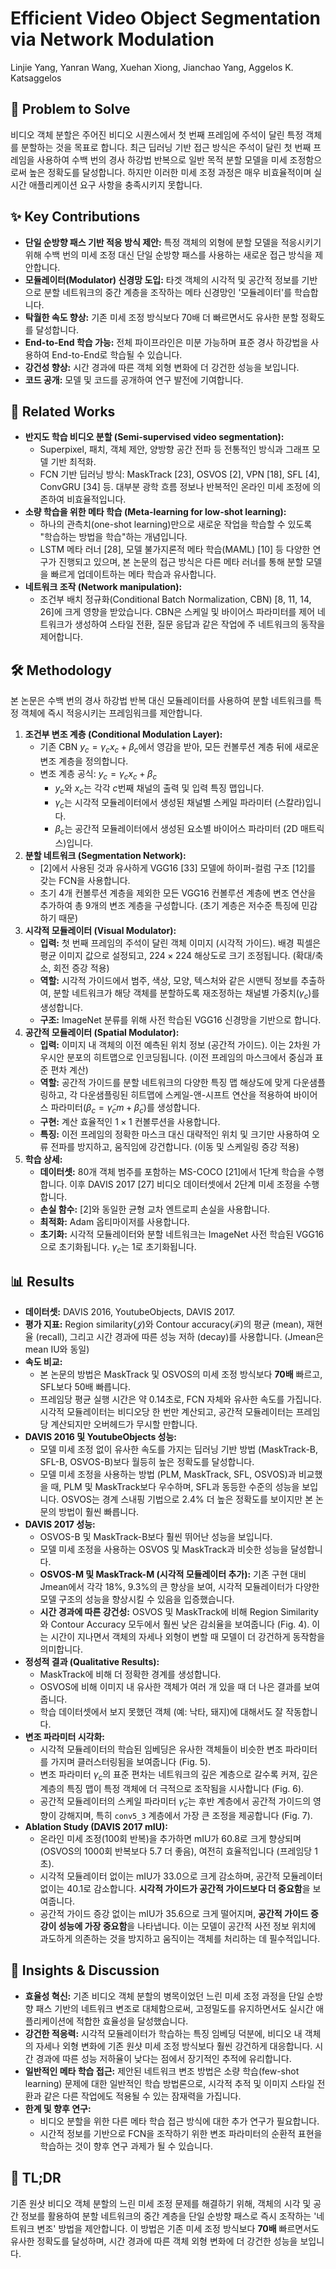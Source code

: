 # Efficient Video Object Segmentation via Network Modulation

Linjie Yang, Yanran Wang, Xuehan Xiong, Jianchao Yang, Aggelos K. Katsaggelos

## 🧩 Problem to Solve

비디오 객체 분할은 주어진 비디오 시퀀스에서 첫 번째 프레임에 주석이 달린 특정 객체를 분할하는 것을 목표로 합니다. 최근 딥러닝 기반 접근 방식은 주석이 달린 첫 번째 프레임을 사용하여 수백 번의 경사 하강법 반복으로 일반 목적 분할 모델을 미세 조정함으로써 높은 정확도를 달성합니다. 하지만 이러한 미세 조정 과정은 매우 비효율적이며 실시간 애플리케이션 요구 사항을 충족시키지 못합니다.

## ✨ Key Contributions

- **단일 순방향 패스 기반 적응 방식 제안:** 특정 객체의 외형에 분할 모델을 적응시키기 위해 수백 번의 미세 조정 대신 단일 순방향 패스를 사용하는 새로운 접근 방식을 제안합니다.
- **모듈레이터(Modulator) 신경망 도입:** 타겟 객체의 시각적 및 공간적 정보를 기반으로 분할 네트워크의 중간 계층을 조작하는 메타 신경망인 '모듈레이터'를 학습합니다.
- **탁월한 속도 향상:** 기존 미세 조정 방식보다 70배 더 빠르면서도 유사한 분할 정확도를 달성합니다.
- **End-to-End 학습 가능:** 전체 파이프라인은 미분 가능하며 표준 경사 하강법을 사용하여 End-to-End로 학습될 수 있습니다.
- **강건성 향상:** 시간 경과에 따른 객체 외형 변화에 더 강건한 성능을 보입니다.
- **코드 공개:** 모델 및 코드를 공개하여 연구 발전에 기여합니다.

## 📎 Related Works

- **반지도 학습 비디오 분할 (Semi-supervised video segmentation):**
  - Superpixel, 패치, 객체 제안, 양방향 공간 전파 등 전통적인 방식과 그래프 모델 기반 최적화.
  - FCN 기반 딥러닝 방식: MaskTrack [23], OSVOS [2], VPN [18], SFL [4], ConvGRU [34] 등. 대부분 광학 흐름 정보나 반복적인 온라인 미세 조정에 의존하여 비효율적입니다.
- **소량 학습을 위한 메타 학습 (Meta-learning for low-shot learning):**
  - 하나의 관측치(one-shot learning)만으로 새로운 작업을 학습할 수 있도록 "학습하는 방법을 학습"하는 개념입니다.
  - LSTM 메타 러너 [28], 모델 불가지론적 메타 학습(MAML) [10] 등 다양한 연구가 진행되고 있으며, 본 논문의 접근 방식은 다른 메타 러너를 통해 분할 모델을 빠르게 업데이트하는 메타 학습과 유사합니다.
- **네트워크 조작 (Network manipulation):**
  - 조건부 배치 정규화(Conditional Batch Normalization, CBN) [8, 11, 14, 26]에 크게 영향을 받았습니다. CBN은 스케일 및 바이어스 파라미터를 제어 네트워크가 생성하여 스타일 전환, 질문 응답과 같은 작업에 주 네트워크의 동작을 제어합니다.

## 🛠️ Methodology

본 논문은 수백 번의 경사 하강법 반복 대신 모듈레이터를 사용하여 분할 네트워크를 특정 객체에 즉시 적응시키는 프레임워크를 제안합니다.

1. **조건부 변조 계층 (Conditional Modulation Layer):**
   - 기존 CBN $y_c = \gamma_c x_c + \beta_c$에서 영감을 받아, 모든 컨볼루션 계층 뒤에 새로운 변조 계층을 정의합니다.
   - 변조 계층 공식: $y_c = \gamma_c x_c + \beta_c$
     - $y_c$와 $x_c$는 각각 $c$번째 채널의 출력 및 입력 특징 맵입니다.
     - $\gamma_c$는 시각적 모듈레이터에서 생성된 채널별 스케일 파라미터 (스칼라)입니다.
     - $\beta_c$는 공간적 모듈레이터에서 생성된 요소별 바이어스 파라미터 (2D 매트릭스)입니다.
2. **분할 네트워크 (Segmentation Network):**
   - [2]에서 사용된 것과 유사하게 VGG16 [33] 모델에 하이퍼-컬럼 구조 [12]를 갖는 FCN을 사용합니다.
   - 초기 4개 컨볼루션 계층을 제외한 모든 VGG16 컨볼루션 계층에 변조 연산을 추가하여 총 9개의 변조 계층을 구성합니다. (초기 계층은 저수준 특징에 민감하기 때문)
3. **시각적 모듈레이터 (Visual Modulator):**
   - **입력:** 첫 번째 프레임의 주석이 달린 객체 이미지 (시각적 가이드). 배경 픽셀은 평균 이미지 값으로 설정되고, $224 \times 224$ 해상도로 크기 조정됩니다. (확대/축소, 회전 증강 적용)
   - **역할:** 시각적 가이드에서 범주, 색상, 모양, 텍스처와 같은 시맨틱 정보를 추출하여, 분할 네트워크가 해당 객체를 분할하도록 재조정하는 채널별 가중치($\gamma_c$)를 생성합니다.
   - **구조:** ImageNet 분류를 위해 사전 학습된 VGG16 신경망을 기반으로 합니다.
4. **공간적 모듈레이터 (Spatial Modulator):**
   - **입력:** 이미지 내 객체의 이전 예측된 위치 정보 (공간적 가이드). 이는 2차원 가우시안 분포의 히트맵으로 인코딩됩니다. (이전 프레임의 마스크에서 중심과 표준 편차 계산)
   - **역할:** 공간적 가이드를 분할 네트워크의 다양한 특징 맵 해상도에 맞게 다운샘플링하고, 각 다운샘플링된 히트맵에 스케일-앤-시프트 연산을 적용하여 바이어스 파라미터($\beta_c = \tilde{\gamma}_c m + \tilde{\beta}_c$)를 생성합니다.
   - **구현:** 계산 효율적인 $1 \times 1$ 컨볼루션을 사용합니다.
   - **특징:** 이전 프레임의 정확한 마스크 대신 대략적인 위치 및 크기만 사용하여 오류 전파를 방지하고, 움직임에 강건합니다. (이동 및 스케일링 증강 적용)
5. **학습 상세:**
   - **데이터셋:** 80개 객체 범주를 포함하는 MS-COCO [21]에서 1단계 학습을 수행합니다. 이후 DAVIS 2017 [27] 비디오 데이터셋에서 2단계 미세 조정을 수행합니다.
   - **손실 함수:** [2]와 동일한 균형 교차 엔트로피 손실을 사용합니다.
   - **최적화:** Adam 옵티마이저를 사용합니다.
   - **초기화:** 시각적 모듈레이터와 분할 네트워크는 ImageNet 사전 학습된 VGG16으로 초기화됩니다. $\gamma_c$는 1로 초기화됩니다.

## 📊 Results

- **데이터셋:** DAVIS 2016, YoutubeObjects, DAVIS 2017.
- **평가 지표:** Region similarity($\mathcal{J}$)와 Contour accuracy($\mathcal{F}$)의 평균 (mean), 재현율 (recall), 그리고 시간 경과에 따른 성능 저하 (decay)를 사용합니다. (Jmean은 mean IU와 동일)
- **속도 비교:**
  - 본 논문의 방법은 MaskTrack 및 OSVOS의 미세 조정 방식보다 **70배** 빠르고, SFL보다 50배 빠릅니다.
  - 프레임당 평균 실행 시간은 약 0.14초로, FCN 자체와 유사한 속도를 가집니다. 시각적 모듈레이터는 비디오당 한 번만 계산되고, 공간적 모듈레이터는 프레임당 계산되지만 오버헤드가 무시할 만합니다.
- **DAVIS 2016 및 YoutubeObjects 성능:**
  - 모델 미세 조정 없이 유사한 속도를 가지는 딥러닝 기반 방법 (MaskTrack-B, SFL-B, OSVOS-B)보다 월등히 높은 정확도를 달성합니다.
  - 모델 미세 조정을 사용하는 방법 (PLM, MaskTrack, SFL, OSVOS)과 비교했을 때, PLM 및 MaskTrack보다 우수하며, SFL과 동등한 수준의 성능을 보입니다. OSVOS는 경계 스내핑 기법으로 2.4% 더 높은 정확도를 보이지만 본 논문의 방법이 훨씬 빠릅니다.
- **DAVIS 2017 성능:**
  - OSVOS-B 및 MaskTrack-B보다 훨씬 뛰어난 성능을 보입니다.
  - 모델 미세 조정을 사용하는 OSVOS 및 MaskTrack과 비슷한 성능을 달성합니다.
  - **OSVOS-M 및 MaskTrack-M (시각적 모듈레이터 추가):** 기존 구현 대비 Jmean에서 각각 18%, 9.3%의 큰 향상을 보여, 시각적 모듈레이터가 다양한 모델 구조의 성능을 향상시킬 수 있음을 입증했습니다.
  - **시간 경과에 따른 강건성:** OSVOS 및 MaskTrack에 비해 Region Similarity와 Contour Accuracy 모두에서 훨씬 낮은 감쇠율을 보여줍니다 (Fig. 4). 이는 시간이 지나면서 객체의 자세나 외형이 변할 때 모델이 더 강건하게 동작함을 의미합니다.
- **정성적 결과 (Qualitative Results):**
  - MaskTrack에 비해 더 정확한 경계를 생성합니다.
  - OSVOS에 비해 이미지 내 유사한 객체가 여러 개 있을 때 더 나은 결과를 보여줍니다.
  - 학습 데이터셋에서 보지 못했던 객체 (예: 낙타, 돼지)에 대해서도 잘 작동합니다.
- **변조 파라미터 시각화:**
  - 시각적 모듈레이터의 학습된 임베딩은 유사한 객체들이 비슷한 변조 파라미터를 가지며 클러스터링됨을 보여줍니다 (Fig. 5).
  - 변조 파라미터 $\gamma_c$의 표준 편차는 네트워크의 깊은 계층으로 갈수록 커져, 깊은 계층의 특징 맵이 특정 객체에 더 극적으로 조작됨을 시사합니다 (Fig. 6).
  - 공간적 모듈레이터의 스케일 파라미터 $\tilde{\gamma}_c$는 후반 계층에서 공간적 가이드의 영향이 강해지며, 특히 `conv5_3` 계층에서 가장 큰 조정을 제공합니다 (Fig. 7).
- **Ablation Study (DAVIS 2017 mIU):**
  - 온라인 미세 조정(100회 반복)을 추가하면 mIU가 60.8로 크게 향상되며 (OSVOS의 1000회 반복보다 5.7 더 좋음), 여전히 효율적입니다 (프레임당 1초).
  - 시각적 모듈레이터 없이는 mIU가 33.0으로 크게 감소하며, 공간적 모듈레이터 없이는 40.1로 감소합니다. **시각적 가이드가 공간적 가이드보다 더 중요함**을 보여줍니다.
  - 공간적 가이드 증강 없이는 mIU가 35.6으로 크게 떨어지며, **공간적 가이드 증강이 성능에 가장 중요함**을 나타냅니다. 이는 모델이 공간적 사전 정보 위치에 과도하게 의존하는 것을 방지하고 움직이는 객체를 처리하는 데 필수적입니다.

## 🧠 Insights & Discussion

- **효율성 혁신:** 기존 비디오 객체 분할의 병목이었던 느린 미세 조정 과정을 단일 순방향 패스 기반의 네트워크 변조로 대체함으로써, 고정밀도를 유지하면서도 실시간 애플리케이션에 적합한 효율성을 달성했습니다.
- **강건한 적응력:** 시각적 모듈레이터가 학습하는 특징 임베딩 덕분에, 비디오 내 객체의 자세나 외형 변화에 기존 원샷 미세 조정 방식보다 훨씬 강건하게 대응합니다. 시간 경과에 따른 성능 저하율이 낮다는 점에서 장기적인 추적에 유리합니다.
- **일반적인 메타 학습 접근:** 제안된 네트워크 변조 방법은 소량 학습(few-shot learning) 문제에 대한 일반적인 학습 방법론으로, 시각적 추적 및 이미지 스타일 전환과 같은 다른 작업에도 적용될 수 있는 잠재력을 가집니다.
- **한계 및 향후 연구:**
  - 비디오 분할을 위한 다른 메타 학습 접근 방식에 대한 추가 연구가 필요합니다.
  - 시간적 정보를 기반으로 FCN을 조작하기 위한 변조 파라미터의 순환적 표현을 학습하는 것이 향후 연구 과제가 될 수 있습니다.

## 📌 TL;DR

기존 원샷 비디오 객체 분할의 느린 미세 조정 문제를 해결하기 위해, 객체의 시각 및 공간 정보를 활용하여 분할 네트워크의 중간 계층을 단일 순방향 패스로 즉시 조작하는 '네트워크 변조' 방법을 제안합니다. 이 방법은 기존 미세 조정 방식보다 **70배** 빠르면서도 유사한 정확도를 달성하며, 시간 경과에 따른 객체 외형 변화에 더 강건한 성능을 보입니다.
